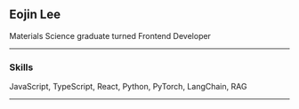 ## Eojin Lee

Materials Science graduate turned Frontend Developer

---

### Skills

JavaScript, TypeScript, React, Python, PyTorch, LangChain, RAG

---

